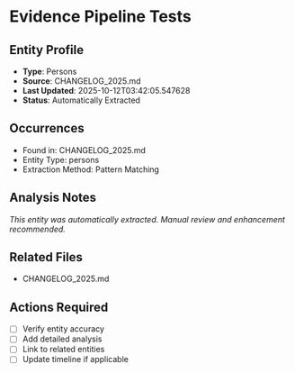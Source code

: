 # Evidence Pipeline Tests

## Entity Profile
- **Type**: Persons
- **Source**: CHANGELOG_2025.md
- **Last Updated**: 2025-10-12T03:42:05.547628
- **Status**: Automatically Extracted

## Occurrences
- Found in: CHANGELOG_2025.md
- Entity Type: persons
- Extraction Method: Pattern Matching

## Analysis Notes
*This entity was automatically extracted. Manual review and enhancement recommended.*

## Related Files
- CHANGELOG_2025.md

## Actions Required
- [ ] Verify entity accuracy
- [ ] Add detailed analysis
- [ ] Link to related entities
- [ ] Update timeline if applicable
